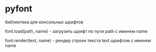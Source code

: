 # pyfont

библиотека для консольных шрифтов

font.load(path, name) - загрузить шрифт по пути path с именем name

font.render(text, name) - рендер строки текста text шрифтом с именем name
